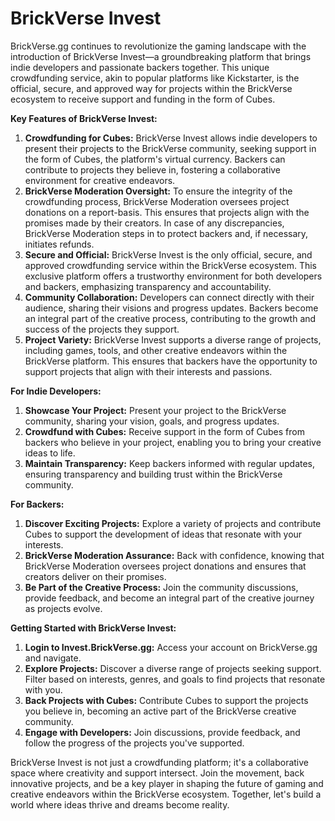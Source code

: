 # BrickVerse Invest

BrickVerse.gg continues to revolutionize the gaming landscape with the introduction of BrickVerse Invest—a groundbreaking platform that brings indie developers and passionate backers together. This unique crowdfunding service, akin to popular platforms like Kickstarter, is the official, secure, and approved way for projects within the BrickVerse ecosystem to receive support and funding in the form of Cubes.

**Key Features of BrickVerse Invest:**

1. **Crowdfunding for Cubes:** BrickVerse Invest allows indie developers to present their projects to the BrickVerse community, seeking support in the form of Cubes, the platform's virtual currency. Backers can contribute to projects they believe in, fostering a collaborative environment for creative endeavors.
2. **BrickVerse Moderation Oversight:** To ensure the integrity of the crowdfunding process, BrickVerse Moderation oversees project donations on a report-basis. This ensures that projects align with the promises made by their creators. In case of any discrepancies, BrickVerse Moderation steps in to protect backers and, if necessary, initiates refunds.
3. **Secure and Official:** BrickVerse Invest is the only official, secure, and approved crowdfunding service within the BrickVerse ecosystem. This exclusive platform offers a trustworthy environment for both developers and backers, emphasizing transparency and accountability.
4. **Community Collaboration:** Developers can connect directly with their audience, sharing their visions and progress updates. Backers become an integral part of the creative process, contributing to the growth and success of the projects they support.
5. **Project Variety:** BrickVerse Invest supports a diverse range of projects, including games, tools, and other creative endeavors within the BrickVerse platform. This ensures that backers have the opportunity to support projects that align with their interests and passions.

**For Indie Developers:**

1. **Showcase Your Project:** Present your project to the BrickVerse community, sharing your vision, goals, and progress updates.
2. **Crowdfund with Cubes:** Receive support in the form of Cubes from backers who believe in your project, enabling you to bring your creative ideas to life.
3. **Maintain Transparency:** Keep backers informed with regular updates, ensuring transparency and building trust within the BrickVerse community.

**For Backers:**

1. **Discover Exciting Projects:** Explore a variety of projects and contribute Cubes to support the development of ideas that resonate with your interests.
2. **BrickVerse Moderation Assurance:** Back with confidence, knowing that BrickVerse Moderation oversees project donations and ensures that creators deliver on their promises.
3. **Be Part of the Creative Process:** Join the community discussions, provide feedback, and become an integral part of the creative journey as projects evolve.

**Getting Started with BrickVerse Invest:**

1. **Login to Invest.BrickVerse.gg:** Access your account on BrickVerse.gg and navigate.
2. **Explore Projects:** Discover a diverse range of projects seeking support. Filter based on interests, genres, and goals to find projects that resonate with you.
3. **Back Projects with Cubes:** Contribute Cubes to support the projects you believe in, becoming an active part of the BrickVerse creative community.
4. **Engage with Developers:** Join discussions, provide feedback, and follow the progress of the projects you've supported.

BrickVerse Invest is not just a crowdfunding platform; it's a collaborative space where creativity and support intersect. Join the movement, back innovative projects, and be a key player in shaping the future of gaming and creative endeavors within the BrickVerse ecosystem. Together, let's build a world where ideas thrive and dreams become reality.
